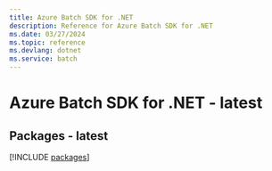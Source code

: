 ```yaml
---
title: Azure Batch SDK for .NET
description: Reference for Azure Batch SDK for .NET
ms.date: 03/27/2024
ms.topic: reference
ms.devlang: dotnet
ms.service: batch
---
```

# Azure Batch SDK for .NET - latest
## Packages - latest
[!INCLUDE [packages](batch-index.md)]